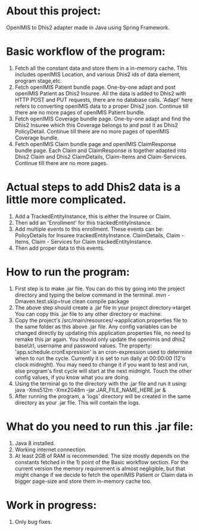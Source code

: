# About this project:
OpenIMIS to Dhis2 adapter made in Java using Spring Framework. 


# Basic workflow of the program:
1) Fetch all the constant data and store them in a in-memory cache. This includes openIMIS Location,
and various Dhis2 ids of data element, program stage,etc.
2) Fetch openIMIS Patient bundle page. One-by-one adapt and post openIMIS Patient as Dhis2 Insuree. All the data is added to Dhis2 with HTTP POST and PUT requests, there are no database calls. 'Adapt' here refers to converting openIMIS data to a proper Dhis2 json.
Continue till there are no more pages of openIMIS Patient bundle.
3) Fetch openIMIS Coverage bundle page. One-by-one adapt and find the Dhis2 Insuree which this Coverage belongs to and post it as Dhis2 PolicyDetail. Continue till there are no more pages of openIMIS Coverage bundle.
4) Fetch openIMIS Claim bundle page and openIMIS ClaimResponse bundle page. Each Claim and ClaimResponse is together adapted into Dhis2 Claim and Dhis2 ClaimDetails, Claim-Items and Claim-Services. Continue till there are no more pages.

# Actual steps to add Dhis2 data is a little more complicated.
1) Add a TrackedEntityInstance, this is either the Insuree or Claim.
2) Then add an 'Enrollment' for this trackedEntityInstance.
3) Add multiple events to this enrollment. 
These events can be: 
	PolicyDetails for Insuree trackedEntityInstance. 
	ClaimDetails, Claim - Items, Claim - Services for Claim trackedEntityInstance.
4) Then add proper data to this events.


# How to run the program:
1) First step is to make .jar file.
You can do this by going into the project directory and typing the below command in the terminal.
mvn -Dmaven.test.skip=true clean compile package
2) The above step should create a .jar file in your project directory->target
You can copy this .jar file to any other directory or machine.
3) Copy the project's /src/main/resources/->application.properties file to the same folder as this above .jar file.
Any config variables can be changed directly by updating this application.properties file, no need to remake this jar again.
You should only update the openimis and dhis2 baseUrl, username and password values. 
The property: 'app.schedule.cronExpression' is an cron-expression used to determine when to run the cycle. Currently it is set to run daily at 00:00:00 (12'o clock midnight). You may need to change it if you want to test and run, else program's first cycle will start at the next midnight.
Touch the other config values, if you know what you are doing.
4) Using the terminal go to the directory with the .jar file and run it using:
java -Xms512m -Xmx2048m -jar JAR_FILE_NAME_HERE.jar &
5) After running the program, a 'logs' directory will be created in the same directory as your .jar file.
This will contain the logs.


# What do you need to run this .jar file:
1) Java 8 installed. 
2) Working internet connection.
3) At least 2GB of RAM is recommended. The size mostly depends on the constants fetched in the 1) point of the Basic workflow section.
For the current version the memory requirement is almost negligible, but that might change if we decide to fetch the openIMIS Patient or Claim data in bigger page-size and store them in-memory cache too.

# Work in progress:
1) Only bug fixes.

